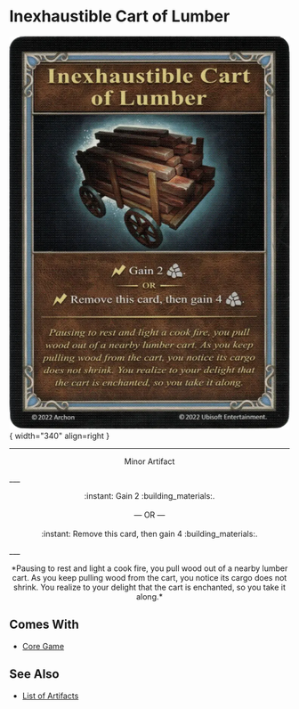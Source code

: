 # Inexhaustible Cart of Lumber

![Inexhaustible Cart of Lumber](../assets/artifacts_minor-inexhaustible_cart_of_lumber.webp){ width="340" align=right }
___
<p style="text-align: center;" markdown>Minor Artifact</p>
___
<p style="text-align: center;" markdown>:instant: Gain 2 :building_materials:.<br><br>— OR —<br><br>:instant: Remove this card, then gain 4 :building_materials:.</p>
___
<p style="text-align: center;" markdown>*Pausing to rest and light a cook fire, you pull wood out of a nearby lumber cart. As you keep pulling wood from the cart, you notice its cargo does not shrink. You realize to your delight that the cart is enchanted, so you take it along.*</p>


## Comes With

- [Core Game](../content.md)


## See Also

- [List of Artifacts](../artifacts.md)
